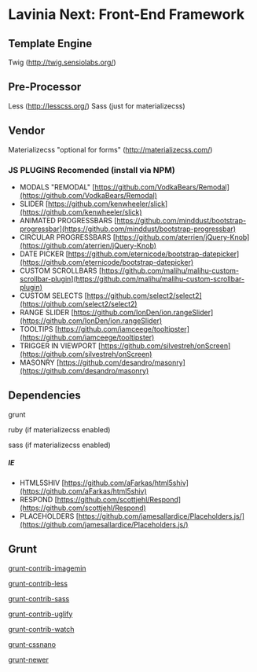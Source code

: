 # Lavinia Next: Front-End Framework

## Template Engine

Twig (http://twig.sensiolabs.org/)

## Pre-Processor

Less (http://lesscss.org/)
Sass (just for materializecss) 

## Vendor

Materializecss "optional for forms" (http://materializecss.com/)

### JS PLUGINS Recomended (install via NPM)
* MODALS "REMODAL" [https://github.com/VodkaBears/Remodal](https://github.com/VodkaBears/Remodal)
* SLIDER [https://github.com/kenwheeler/slick](https://github.com/kenwheeler/slick)
* ANIMATED PROGRESSBARS [https://github.com/minddust/bootstrap-progressbar](https://github.com/minddust/bootstrap-progressbar)
* CIRCULAR PROGRESSBARS [https://github.com/aterrien/jQuery-Knob](https://github.com/aterrien/jQuery-Knob)
* DATE PICKER [https://github.com/eternicode/bootstrap-datepicker](https://github.com/eternicode/bootstrap-datepicker)
* CUSTOM SCROLLBARS [https://github.com/malihu/malihu-custom-scrollbar-plugin](https://github.com/malihu/malihu-custom-scrollbar-plugin)
* CUSTOM SELECTS [https://github.com/select2/select2](https://github.com/select2/select2)
* RANGE SLIDER [https://github.com/IonDen/ion.rangeSlider](https://github.com/IonDen/ion.rangeSlider)
* TOOLTIPS [https://github.com/iamceege/tooltipster](https://github.com/iamceege/tooltipster)
* TRIGGER IN VIEWPORT [https://github.com/silvestreh/onScreen](https://github.com/silvestreh/onScreen)
* MASONRY [https://github.com/desandro/masonry](https://github.com/desandro/masonry)

## Dependencies
grunt

ruby (if materializecss enabled)

sass (if materializecss enabled)

##### IE
* HTML5SHIV [https://github.com/aFarkas/html5shiv](https://github.com/aFarkas/html5shiv)
* RESPOND [https://github.com/scottjehl/Respond](https://github.com/scottjehl/Respond)
* PLACEHOLDERS [https://github.com/jamesallardice/Placeholders.js/](https://github.com/jamesallardice/Placeholders.js/)
  

## Grunt
[grunt-contrib-imagemin](https://github.com/gruntjs/grunt-contrib-imagemin)

[grunt-contrib-less](https://github.com/gruntjs/grunt-contrib-less)

[grunt-contrib-sass](https://github.com/gruntjs/grunt-contrib-sass)

[grunt-contrib-uglify](https://github.com/gruntjs/grunt-contrib-uglify)

[grunt-contrib-watch](https://github.com/gruntjs/grunt-contrib-watch)

[grunt-cssnano](https://github.com/sindresorhus/grunt-cssnano)

[grunt-newer](https://github.com/tschaub/grunt-newer)
